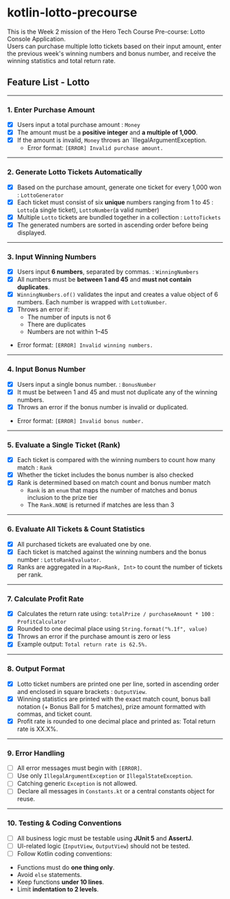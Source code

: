 # kotlin-lotto-precourse

This is the Week 2 mission of the Hero Tech Course Pre-course: Lotto Console Application.  
Users can purchase multiple lotto tickets based on their input amount, enter the previous week's winning numbers and bonus number, and receive the winning statistics and total return rate.
<br>

## Feature List - Lotto

---

### 1. Enter Purchase Amount
- [x] Users input a total purchase amount : `Money`
- [x] The amount must be a **positive integer** and **a multiple of 1,000**.
- [X] If the amount is invalid, `Money` throws an `IllegalArgumentException.
  - Error format: `[ERROR] Invalid purchase amount.`

---

### 2. Generate Lotto Tickets Automatically
- [x] Based on the purchase amount, generate one ticket for every 1,000 won : `LottoGenerator`
- [x] Each ticket must consist of six **unique** numbers ranging from 1 to 45 : `Lotto`(a single ticket), `LottoNumber`(a valid number)
- [x] Multiple `Lotto` tickets are bundled together in a collection : `LottoTickets`
- [x] The generated numbers are sorted in ascending order before being displayed.

---

### 3. Input Winning Numbers
- [x] Users input **6 numbers**, separated by commas. : `WinningNumbers`
- [x] All numbers must be **between 1 and 45** and **must not contain duplicates**.
- [x] `WinningNumbers.of()` validates the input and creates a value object of 6 numbers. Each number is wrapped with `LottoNumber`.
- [x] Throws an error if:
  - The number of inputs is not 6
  - There are duplicates
  - Numbers are not within 1–45
- Error format: `[ERROR] Invalid winning numbers.`

---

### 4. Input Bonus Number
- [x] Users input a single bonus number. : `BonusNumber`
- [x] It must be between 1 and 45 and must not duplicate any of the winning numbers.
- [x] Throws an error if the bonus number is invalid or duplicated.
- Error format: `[ERROR] Invalid bonus number.`

---


### 5. Evaluate a Single Ticket (Rank)
- [x] Each ticket is compared with the winning numbers to count how many match : `Rank` 
- [x] Whether the ticket includes the bonus number is also checked
- [x] Rank is determined based on match count and bonus number match
  - `Rank` is an `enum` that maps the number of matches and bonus inclusion to the prize tier
  - The `Rank.NONE` is returned if matches are less than 3

---

### 6. Evaluate All Tickets & Count Statistics
- [x] All purchased tickets are evaluated one by one.
- [x] Each ticket is matched against the winning numbers and the bonus number : `LottoRankEvaluator`.
- [x] Ranks are aggregated in a `Map<Rank, Int>` to count the number of tickets per rank.
---

### 7. Calculate Profit Rate
- [x] Calculates the return rate using: `totalPrize / purchaseAmount * 100` : `ProfitCalculator`
- [x] Rounded to one decimal place using `String.format("%.1f", value)`
- [x] Throws an error if the purchase amount is zero or less
- [x] Example output: `Total return rate is 62.5%.`

---

### 8. Output Format
- [x] Lotto ticket numbers are printed one per line, sorted in ascending order and enclosed in square brackets : `OutputView`.
- [x] Winning statistics are printed with the exact match count, bonus ball notation (+ Bonus Ball for 5 matches), prize amount formatted with commas, and ticket count.
- [x] Profit rate is rounded to one decimal place and printed as: Total return rate is XX.X%.
---

### 9. Error Handling
- [ ] All error messages must begin with `[ERROR]`.
- [ ] Use only `IllegalArgumentException` or `IllegalStateException`.
- [ ] Catching generic `Exception` is not allowed.
- [ ] Declare all messages in `Constants.kt` or a central constants object for reuse.

---
### 10. Testing & Coding Conventions
- [ ] All business logic must be testable using **JUnit 5** and **AssertJ**.
- [ ] UI-related logic (`InputView`, `OutputView`) should not be tested.
- [ ] Follow Kotlin coding conventions:
- Functions must do **one thing only**.
- Avoid `else` statements.
- Keep functions **under 10 lines**.
- Limit **indentation to 2 levels**.
